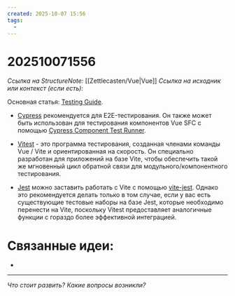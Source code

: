 ```yaml
---
created: 2025-10-07 15:56
tags:
  -
---
```

# 202510071556
*Ссылка на StructureNote:* [[Zettlecasten/Vue|Vue]]
*Ссылка на исходник или контекст (если есть):* 

Основная статья: [Testing Guide](https://ru.vuejs.org/guide/scaling-up/testing.html).

- [Cypress](https://www.cypress.io/) рекомендуется для E2E-тестирования. Он также может быть использован для тестирования компонентов Vue SFC с помощью [Cypress Component Test Runner](https://docs.cypress.io/guides/component-testing/introduction).
    
- [Vitest](https://vitest.dev/) - это программа тестирования, созданная членами команды Vue / Vite и ориентированная на скорость. Он специально разработан для приложений на базе Vite, чтобы обеспечить такой же мгновенный цикл обратной связи для модульного/компонентного тестирования.
    
- [Jest](https://jestjs.io/) можно заставить работать с Vite с помощью [vite-jest](https://github.com/sodatea/vite-jest). Однако это рекомендуется делать только в том случае, если у вас есть существующие тестовые наборы на базе Jest, которые необходимо перенести на Vite, поскольку Vitest предоставляет аналогичные функции с гораздо более эффективной интеграцией.
# Связанные идеи:
* 
---

*Что стоит развить? Какие вопросы возникли?*
